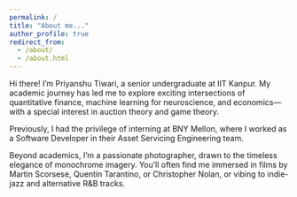 ```yaml
---
permalink: /
title: "About me..."
author_profile: true
redirect_from: 
  - /about/
  - /about.html
---
```


Hi there! I’m Priyanshu Tiwari, a senior undergraduate at IIT Kanpur. My academic journey has led me to explore exciting intersections of quantitative finance, machine learning for neuroscience, and economics—with a special interest in auction theory and game theory. 

Previously, I had the privilege of interning at BNY Mellon, where I worked as a Software Developer in their Asset Servicing Engineering team.

Beyond academics, I’m a passionate photographer, drawn to the timeless elegance of monochrome imagery. You’ll often find me immersed in films by Martin Scorsese, Quentin Tarantino, or Christopher Nolan, or vibing to indie-jazz and alternative R&B tracks.